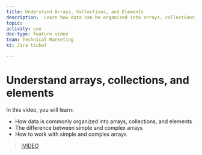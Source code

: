 ```yaml
---
title: Understand Arrays, Collections, and Elements
description:  Learn how data can be organized into arrays, collections, and elements, and how to work with simple and complex arrays, in [!DNL Adobe Workfront Fusion].
topic: 
activity: use
doc-type: feature video
team: Technical Marketing
kt: Jira ticket 

---
```

# Understand arrays, collections, and elements

In this video, you will learn:

* How data is commonly organized into arrays, collections, and elements
* The difference between simple and complex arrays
* How to work with simple and complex arrays

>[!VIDEO](https://video.tv.adobe.com/v/335298/?quality=12)
